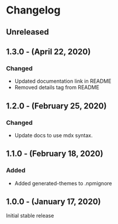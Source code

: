 Changelog
=========

Unreleased
----------

1.3.0 - (April 22, 2020)
------------------
### Changed
* Updated documentation link in README
* Removed details tag from README

1.2.0 - (February 25, 2020)
------------------
### Changed
* Update docs to use mdx syntax.

1.1.0 - (February 18, 2020)
------------------
### Added
* Added generated-themes to .npmignore

1.0.0 - (January 17, 2020)
------------------
Initial stable release
